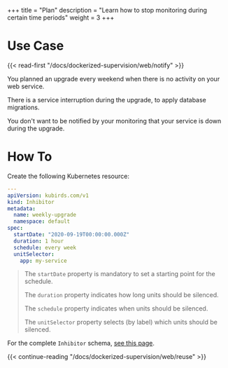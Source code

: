 +++
title = "Plan"
description = "Learn how to stop monitoring during certain time periods"
weight = 3
+++

# Use Case

{{< read-first "/docs/dockerized-supervision/web/notify" >}}

You planned an upgrade every weekend when there is no activity on your web service.

There is a service interruption during the upgrade, to apply database migrations.

You don't want to be notified by your monitoring that your service is down during the upgrade.

# How To

Create the following Kubernetes resource:

```yaml
---
apiVersion: kubirds.com/v1
kind: Inhibitor
metadata:
  name: weekly-upgrade
  namespace: default
spec:
  startDate: "2020-09-19T00:00:00.000Z"
  duration: 1 hour
  schedule: every week
  unitSelector:
    app: my-service
```

> The `startDate` property is mandatory to set a starting point for the schedule.
>
> The `duration` property indicates how long units should be silenced.
>
> The `schedule` property indicates when units should be silenced.
>
> The `unitSelector` property selects (by label) which units should be silenced.

For the complete `Inhibitor` schema, [see this page](/docs/concepts/inhibitor/schema).

{{< continue-reading "/docs/dockerized-supervision/web/reuse" >}}
